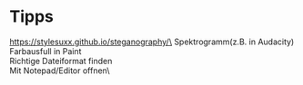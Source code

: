 # Tipps

https://stylesuxx.github.io/steganography/\
Spektrogramm(z.B. in Audacity)\
Farbausfull in Paint\
Richtige Dateiformat finden\
Mit Notepad/Editor offnen\

